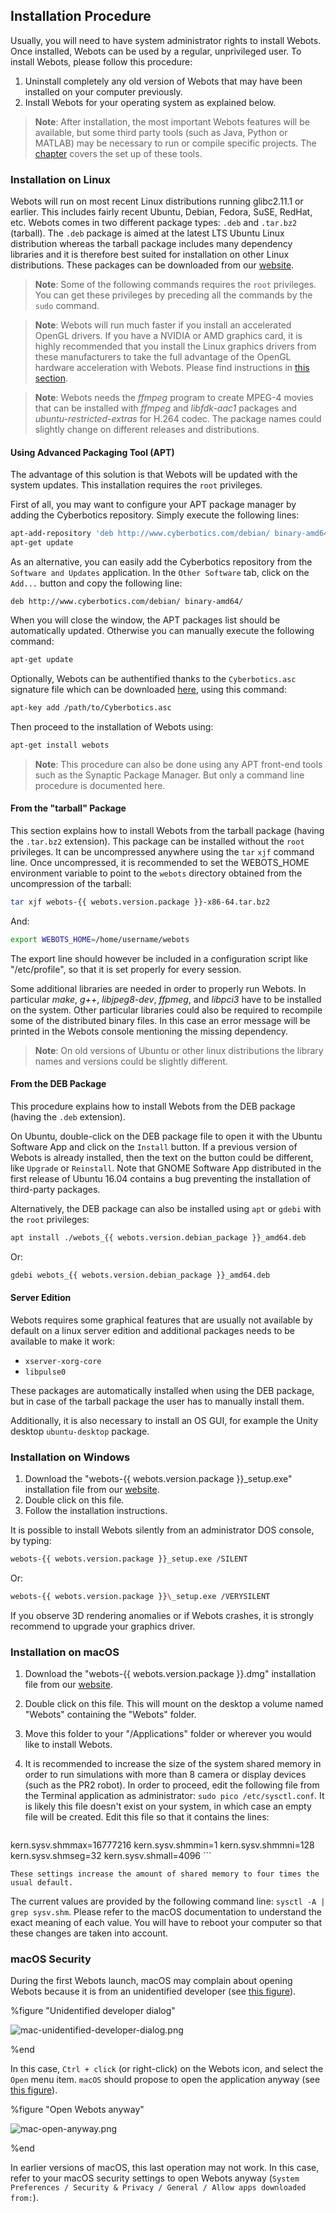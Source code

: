 ## Installation Procedure

Usually, you will need to have system administrator rights to install Webots.
Once installed, Webots can be used by a regular, unprivileged user.
To install Webots, please follow this procedure:

1. Uninstall completely any old version of Webots that may have been installed on your computer previously.
2. Install Webots for your operating system as explained below.

> **Note**: After installation, the most important Webots features will be available, but some third party tools (such as Java, Python or MATLAB) may be necessary to run or compile specific projects.
The [chapter](language-setup.md) covers the set up of these tools.

### Installation on Linux

Webots will run on most recent Linux distributions running glibc2.11.1 or earlier.
This includes fairly recent Ubuntu, Debian, Fedora, SuSE, RedHat, etc.
Webots comes in two different package types: `.deb` and `.tar.bz2` (tarball).
The `.deb` package is aimed at the latest LTS Ubuntu Linux distribution whereas the tarball package includes many dependency libraries and it is therefore best suited for installation on other Linux distributions.
These packages can be downloaded from our [website](http://www.cyberbotics.com/linux).

> **Note**: Some of the following commands requires the `root` privileges.
You can get these privileges by preceding all the commands by the `sudo` command.

<!-- -->

> **Note**: Webots will run much faster if you install an accelerated OpenGL drivers.
If you have a NVIDIA or AMD graphics card, it is highly recommended that you install the Linux graphics drivers from these manufacturers to take the full advantage of the OpenGL hardware acceleration with Webots.
Please find instructions in [this section](verifying-your-graphics-driver-installation.md).

<!-- -->

> **Note**: Webots needs the *ffmpeg* program to create MPEG-4 movies that can be installed with *ffmpeg* and *libfdk-aac1* packages and *ubuntu-restricted-extras* for H.264 codec.
The package names could slightly change on different releases and distributions.

#### Using Advanced Packaging Tool (APT)

The advantage of this solution is that Webots will be updated with the system updates.
This installation requires the `root` privileges.

First of all, you may want to configure your APT package manager by adding the Cyberbotics repository.
Simply execute the following lines:

```sh
apt-add-repository 'deb http://www.cyberbotics.com/debian/ binary-amd64/'
apt-get update
```

As an alternative, you can easily add the Cyberbotics repository from the `Software and Updates` application.
In the `Other Software` tab, click on the `Add...` button and copy the following line:

```text
deb http://www.cyberbotics.com/debian/ binary-amd64/
```

When you will close the window, the APT packages list should be automatically updated.
Otherwise you can manually execute the following command:

```sh
apt-get update
```

Optionally, Webots can be authentified thanks to the `Cyberbotics.asc` signature file which can be downloaded [here](http://www.cyberbotics.com/linux), using this command:

```sh
apt-key add /path/to/Cyberbotics.asc
```

Then proceed to the installation of Webots using:

```sh
apt-get install webots
```

> **Note**: This procedure can also be done using any APT front-end tools such as the Synaptic Package Manager.
But only a command line procedure is documented here.

#### From the "tarball" Package

This section explains how to install Webots from the tarball package (having the `.tar.bz2` extension).
This package can be installed without the `root` privileges.
It can be uncompressed anywhere using the `tar` `xjf` command line.
Once uncompressed, it is recommended to set the WEBOTS\_HOME environment variable to point to the `webots` directory obtained from the uncompression of the tarball:

```sh
tar xjf webots-{{ webots.version.package }}-x86-64.tar.bz2
```

And:

```sh
export WEBOTS_HOME=/home/username/webots
```

The export line should however be included in a configuration script like "/etc/profile", so that it is set properly for every session.

Some additional libraries are needed in order to properly run Webots.
In particular *make*, *g++*, *libjpeg8-dev*, *ffpmeg*, and *libpci3* have to be installed on the system.
Other particular libraries could also be required to recompile some of the distributed binary files.
In this case an error message will be printed in the Webots console mentioning the missing dependency.

> **Note**: On old versions of Ubuntu or other linux distributions the library names and versions could be slightly different.

#### From the DEB Package

This procedure explains how to install Webots from the DEB package (having the `.deb` extension).

On Ubuntu, double-click on the DEB package file to open it with the Ubuntu Software App and click on the `Install` button.
If a previous version of Webots is already installed, then the text on the button could be different, like `Upgrade` or `Reinstall`.
Note that GNOME Software App distributed in the first release of Ubuntu 16.04 contains a bug preventing the installation of third-party packages.

Alternatively, the DEB package can also be installed using `apt` or `gdebi` with the `root` privileges:

```sh
apt install ./webots_{{ webots.version.debian_package }}_amd64.deb
```

Or:

```sh
gdebi webots_{{ webots.version.debian_package }}_amd64.deb
```

#### Server Edition

Webots requires some graphical features that are usually not available by default on a linux server edition and additional packages needs to be available to make it work:

- `xserver-xorg-core`
- `libpulse0`

These packages are automatically installed when using the DEB package, but in case of the tarball package the user has to manually install them.

Additionally, it is also necessary to install an OS GUI, for example the Unity desktop `ubuntu-desktop` package.

### Installation on Windows

1. Download the "webots-{{ webots.version.package }}\_setup.exe" installation file from our [website](http://www.cyberbotics.com/windows).
2. Double click on this file.
3. Follow the installation instructions.

It is possible to install Webots silently from an administrator DOS console, by typing:

```bash
webots-{{ webots.version.package }}_setup.exe /SILENT
```

Or:

```bash
webots-{{ webots.version.package }}\_setup.exe /VERYSILENT
```

If you observe 3D rendering anomalies or if Webots crashes, it is strongly recommend to upgrade your graphics driver.

### Installation on macOS

1. Download the "webots-{{ webots.version.package }}.dmg" installation file from our [website](http://www.cyberbotics.com/macosx).
2. Double click on this file.
This will mount on the desktop a volume named "Webots" containing the "Webots" folder.
3. Move this folder to your "/Applications" folder or wherever you would like to install Webots.
4. It is recommended to increase the size of the system shared memory in order to run simulations with more than 8 camera or display devices (such as the PR2 robot).
In order to proceed, edit the following file from the Terminal application as administrator: `sudo pico /etc/sysctl.conf`.
It is likely this file doesn't exist on your system, in which case an empty file will be created.
Edit this file so that it contains the lines:

    ```
kern.sysv.shmmax=16777216
kern.sysv.shmmin=1
kern.sysv.shmmni=128
kern.sysv.shmseg=32
kern.sysv.shmall=4096
    ```

    These settings increase the amount of shared memory to four times the usual default.
The current values are provided by the following command line: `sysctl -A | grep sysv.shm`.
Please refer to the macOS documentation to understand the exact meaning of each value.
You will have to reboot your computer so that these changes are taken into account.

### macOS Security

During the first Webots launch, macOS may complain about opening Webots because it is from an unidentified developer (see [this figure](#unidentified-developer-dialog)).

%figure "Unidentified developer dialog"

![mac-unidentified-developer-dialog.png](images/mac-unidentified-developer-dialog.png)

%end

In this case, `Ctrl + click` (or right-click) on the Webots icon, and select the `Open` menu item.
`macOS` should propose to open the application anyway (see [this figure](#unidentified-developer-dialog)).

%figure "Open Webots anyway"

![mac-open-anyway.png](images/mac-open-anyway.png)

%end

In earlier versions of macOS, this last operation may not work.
In this case, refer to your macOS security settings to open Webots anyway (`System Preferences / Security & Privacy / General / Allow apps downloaded from:`).
